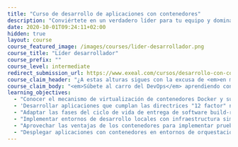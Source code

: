 ```yaml
---
title: "Curso de desarrollo de aplicaciones con contenedores"
description: "Conviértete en un verdadero líder para tu equipo y domina las claves para gestionar personas y proyectos."
date: 2020-10-01T09:24:11+02:00
hidden: true
layout: course
course_featured_image: /images/courses/lider-desarrollador.png
course_title: "Líder desarrollador"
course_prefix: ""
course_level: intermediate
redirect_submission_url: https://www.exeal.com/cursos/desarrollo-con-contenedores/programa/
course_claim_header: "¿A estas alturas sigues con la excusa de <em>en mi local funciona</em>? ¿Sigues <em>gastando horas y horas</em> cada vez que despliegas a producción?"
course_claim_body: "<em>Súbete al carro del DevOps</em> aprendiendo con nosotros a desarrollar <em>servicios cloud native</em>, y toma el control del ciclo de vida del desarrollo hasta producción."
learning_objectives:
  - "Conocer el mecanismo de virtualización de contenedores Docker y sus diferencias con las máquinas virtuales clásicas."
  - 'Desarrollar aplicaciones que cumplan las directrices "12 factor" necesarias para ser operadas en un entorno cloud basado en contenedores.'
  - "Adaptar las fases del ciclo de vida de entrega de software build-release-deploy a un entorno de contenedores."
  - "Implementar entornos de desarrollo locales con infraestructura similar a producción con contenedores."
  - "Aprovechar las ventajas de los contenedores para implementar pruebas automáticas autocontenidas contra infraestructura desechable."
  - "Desplegar aplicaciones con contenedores en entornos de orquestación productivos, como Docker Swarm, Amazon ECS o Kubernetes."
---
```

